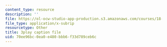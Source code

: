```yaml
---
content_type: resource
description: ''
file: https://ol-ocw-studio-app-production.s3.amazonaws.com/courses/18-03-differential-equations-spring-2010/70ee96bc0ea0e480bbb6f33d789ceb6c_9KbpbBMThTE.srt
file_type: application/x-subrip
resourcetype: Other
title: 3play caption file
uid: 70ee96bc-0ea0-e480-bbb6-f33d789ceb6c
---
```

